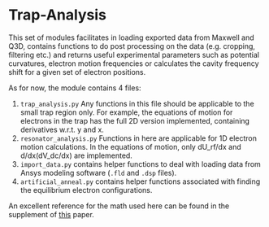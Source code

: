 # Trap-Analysis

This set of modules facilitates in loading exported data from Maxwell and Q3D, contains functions to do post processing on the data (e.g. cropping, filtering etc.) and returns useful experimental parameters such as potential curvatures, electron motion frequencies or calculates the cavity frequency shift for a given set of electron positions.

As for now, the module contains 4 files: 

1. `trap_analysis.py` Any functions in this file should be applicable to the small trap region only. For example, the equations of motion for electrons in the trap has the full 2D version implemented, containing derivatives w.r.t. y and x.
2. `resonator_analysis.py` Functions in here are applicable for 1D electron motion calculations. In the equations of motion, only dU_rf/dx and d/dx(dV_dc/dx) are implemented. 
3. `import_data.py` contains helper functions to deal with loading data from Ansys modeling software (`.fld` and `.dsp` files). 
4. `artificial_anneal.py` contains helper functions associated with finding the equilibrium electron configurations.

An excellent reference for the math used here can be found in the supplement of [this](http://journals.aps.org/prx/abstract/10.1103/PhysRevX.6.011031) paper. 
